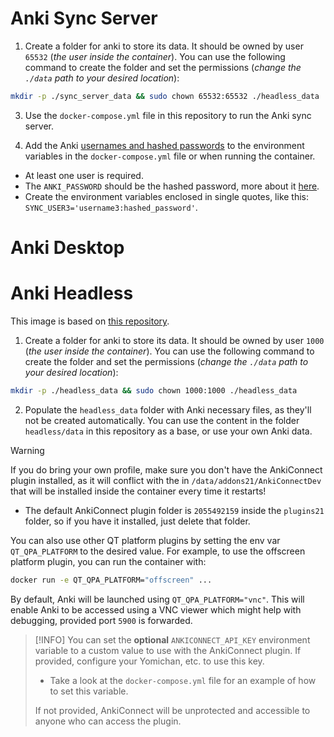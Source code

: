 # Anki Sync Server

1. Create a folder for anki to store its data. It should be owned by user `65532` (_the user inside the container_). You can use the following command to create the folder and set the permissions (_change the `./data` path to your desired location_):

```bash
mkdir -p ./sync_server_data && sudo chown 65532:65532 ./headless_data
```

3. Use the `docker-compose.yml` file in this repository to run the Anki sync server.

4. Add the Anki [usernames and hashed passwords](https://docs.ankiweb.net/sync-server.html#multiple-users) to the environment variables in the `docker-compose.yml` file or when running the container.

- At least one user is required.
- The `ANKI_PASSWORD` should be the hashed password, more about it [here](https://docs.ankiweb.net/sync-server.html#hashed-passwords).
- Create the environment variables enclosed in single quotes, like this: `SYNC_USER3='username3:hashed_password'`.

# Anki Desktop

# Anki Headless

This image is based on [this repository](https://github.com/ThisIsntTheWay/headless-anki).

1. Create a folder for anki to store its data. It should be owned by user `1000` (_the user inside the container_). You can use the following command to create the folder and set the permissions (_change the `./data` path to your desired location_):

```bash
mkdir -p ./headless_data && sudo chown 1000:1000 ./headless_data
```

2. Populate the `headless_data` folder with Anki necessary files, as they'll not be created automatically. You can use the content in the folder `headless/data` in this repository as a base, or use your own Anki data.

> [!WARNING]
> If you do bring your own profile, make sure you don't have the AnkiConnect plugin installed, as it will conflict with the in `/data/addons21/AnkiConnectDev` that will be installed inside the container every time it restarts!
>
> - The default AnkiConnect plugin folder is `2055492159` inside the `plugins21` folder, so if you have it installed, just delete that folder.

You can also use other QT platform plugins by setting the env var `QT_QPA_PLATFORM` to the desired value. For example, to use the offscreen platform plugin, you can run the container with:

```bash
docker run -e QT_QPA_PLATFORM="offscreen" ...
```

By default, Anki will be launched using `QT_QPA_PLATFORM="vnc"`. This will enable Anki to be accessed using a VNC viewer which might help with debugging, provided port `5900` is forwarded.

> [!INFO]
> You can set the **optional** `ANKICONNECT_API_KEY` environment variable to a custom value to use with the AnkiConnect plugin. If provided, configure your Yomichan, etc. to use this key.
>
> - Take a look at the `docker-compose.yml` file for an example of how to set this variable.
>
> If not provided, AnkiConnect will be unprotected and accessible to anyone who can access the plugin.
